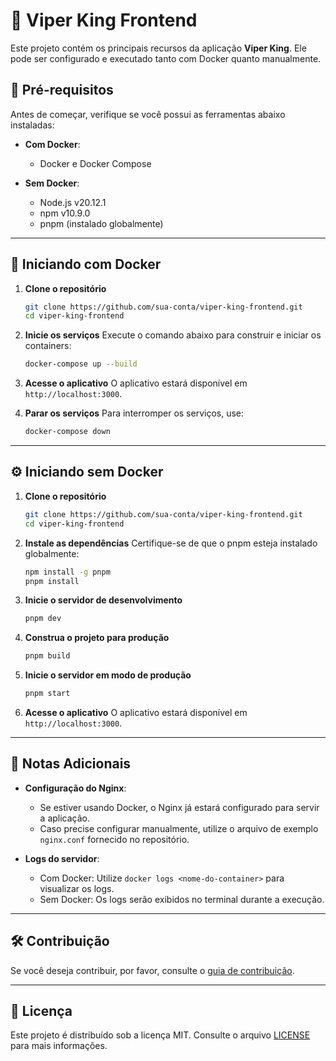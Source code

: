 
# 🐍 Viper King Frontend

Este projeto contém os principais recursos da aplicação **Viper King**. Ele pode ser configurado e executado tanto com Docker quanto manualmente.

## 🚀 Pré-requisitos

Antes de começar, verifique se você possui as ferramentas abaixo instaladas:

- **Com Docker**:
  - Docker e Docker Compose

- **Sem Docker**:
  - Node.js v20.12.1
  - npm v10.9.0
  - pnpm (instalado globalmente)

---

## 🐳 Iniciando com Docker

1. **Clone o repositório**
   ```bash
   git clone https://github.com/sua-conta/viper-king-frontend.git
   cd viper-king-frontend
   ```

2. **Inicie os serviços**
   Execute o comando abaixo para construir e iniciar os containers:
   ```bash
   docker-compose up --build
   ```

3. **Acesse o aplicativo**
   O aplicativo estará disponível em `http://localhost:3000`.

4. **Parar os serviços**
   Para interromper os serviços, use:
   ```bash
   docker-compose down
   ```

---

## ⚙️ Iniciando sem Docker

1. **Clone o repositório**
   ```bash
   git clone https://github.com/sua-conta/viper-king-frontend.git
   cd viper-king-frontend
   ```

2. **Instale as dependências**
   Certifique-se de que o pnpm esteja instalado globalmente:
   ```bash
   npm install -g pnpm
   pnpm install
   ```

3. **Inicie o servidor de desenvolvimento**
   ```bash
   pnpm dev
   ```

4. **Construa o projeto para produção**
   ```bash
   pnpm build
   ```

5. **Inicie o servidor em modo de produção**
   ```bash
   pnpm start
   ```

6. **Acesse o aplicativo**
   O aplicativo estará disponível em `http://localhost:3000`.

---

## 📝 Notas Adicionais

- **Configuração do Nginx**:
  - Se estiver usando Docker, o Nginx já estará configurado para servir a aplicação.
  - Caso precise configurar manualmente, utilize o arquivo de exemplo `nginx.conf` fornecido no repositório.

- **Logs do servidor**:
  - Com Docker: Utilize `docker logs <nome-do-container>` para visualizar os logs.
  - Sem Docker: Os logs serão exibidos no terminal durante a execução.

---

## 🛠 Contribuição

Se você deseja contribuir, por favor, consulte o [guia de contribuição](./CONTRIBUTING.md).

---

## 📄 Licença

Este projeto é distribuído sob a licença MIT. Consulte o arquivo [LICENSE](./LICENSE) para mais informações.
